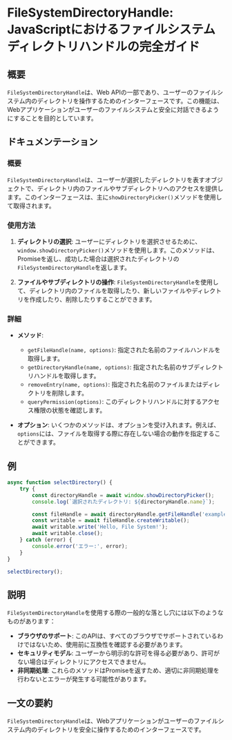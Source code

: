 <!--
Meta Description: # FileSystemDirectoryHandle: JavaScriptにおけるファイルシステムディレクトリハンドルの完全ガイド ## 概要 `FileSystemDirectoryHandle`は、Web APIの一部であり、ユーザーのファイルシステム内のディレクトリを操作するためのインター...
Meta Keywords: filesystemdirectoryhandle, options, await, name, showdirectorypicker
-->

# FileSystemDirectoryHandle: JavaScriptにおけるファイルシステムディレクトリハンドルの完全ガイド

## 概要
`FileSystemDirectoryHandle`は、Web APIの一部であり、ユーザーのファイルシステム内のディレクトリを操作するためのインターフェースです。この機能は、Webアプリケーションがユーザーのファイルシステムと安全に対話できるようにすることを目的としています。

## ドキュメンテーション
### 概要
`FileSystemDirectoryHandle`は、ユーザーが選択したディレクトリを表すオブジェクトで、ディレクトリ内のファイルやサブディレクトリへのアクセスを提供します。このインターフェースは、主に`showDirectoryPicker()`メソッドを使用して取得されます。

### 使用方法
1. **ディレクトリの選択**: ユーザーにディレクトリを選択させるために、`window.showDirectoryPicker()`メソッドを使用します。このメソッドは、Promiseを返し、成功した場合は選択されたディレクトリの`FileSystemDirectoryHandle`を返します。

2. **ファイルやサブディレクトリの操作**: `FileSystemDirectoryHandle`を使用して、ディレクトリ内のファイルを取得したり、新しいファイルやディレクトリを作成したり、削除したりすることができます。

### 詳細
- **メソッド**:
  - `getFileHandle(name, options)`: 指定された名前のファイルハンドルを取得します。
  - `getDirectoryHandle(name, options)`: 指定された名前のサブディレクトリハンドルを取得します。
  - `removeEntry(name, options)`: 指定された名前のファイルまたはディレクトリを削除します。
  - `queryPermission(options)`: このディレクトリハンドルに対するアクセス権限の状態を確認します。

- **オプション**: いくつかのメソッドは、オプションを受け入れます。例えば、`options`には、ファイルを取得する際に存在しない場合の動作を指定することができます。

## 例
```javascript
async function selectDirectory() {
    try {
        const directoryHandle = await window.showDirectoryPicker();
        console.log(`選択されたディレクトリ: ${directoryHandle.name}`);

        const fileHandle = await directoryHandle.getFileHandle('example.txt', { create: true });
        const writable = await fileHandle.createWritable();
        await writable.write('Hello, File System!');
        await writable.close();
    } catch (error) {
        console.error('エラー:', error);
    }
}

selectDirectory();
```

## 説明
`FileSystemDirectoryHandle`を使用する際の一般的な落とし穴には以下のようなものがあります：
- **ブラウザのサポート**: このAPIは、すべてのブラウザでサポートされているわけではないため、使用前に互換性を確認する必要があります。
- **セキュリティモデル**: ユーザーから明示的な許可を得る必要があり、許可がない場合はディレクトリにアクセスできません。
- **非同期処理**: これらのメソッドはPromiseを返すため、適切に非同期処理を行わないとエラーが発生する可能性があります。

## 一文の要約
`FileSystemDirectoryHandle`は、Webアプリケーションがユーザーのファイルシステム内のディレクトリを安全に操作するためのインターフェースです。